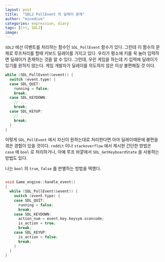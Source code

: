 ```yaml
---
layout: post
title:  "SDL2 PollEvent 의 딜레이 문제"
author: "minxdive"
categories: expression, diary
tags: [C++, SDL2]
image: 
---
```


`SDL2` 에선 이벤트를 처리하는 함수인 `SDL_PollEvent` 함수가 있다. 그런데 이 함수의 문제로 루프처리를 할때 키보드 딜레이를 가지고 있다. 우리가 평소에 키를 꾹 눌러 입력하면 딜레이가 존재하는 것을 알 수 있다. 그런데, 우린 게임을 하는데 키 입력에 딜레이가 있기를 원하지 않는다. 게임 개발자가 딜레이를 의도하지 않은 이상 불편해질 것 이다.

```c++
while (SDL_PollEvent(&event)) {
  switch (event.type) {
  case SDL_QUIT:
    running = false;
    break;
  case SDL_KEYDOWN:
    // ...
    break;
  case SDL_KEYUP:
    // ...
    break;
  }
}
```

이렇게 `SDL_PollEvent` 에서 자신이 원하는대로 처리한다면 아마 딜레이때문에 불편을 겪은 경험이 있을 것이다. `reddit` 이나 `stackoverflow` 에서 제시한 간단한 방법은 `case` 에 `bool` 로 처리하거나, 아예 루프 바깥에서 `SDL_GetKeyboardState` 을 사용하는 방법도 있다.

나는 `bool` 의 `true`, `false` 를 판별하는 방법을 택했다.

```c++

void Game_engine::handle_event()
{
  while (SDL_PollEvent(&event)) {
    switch (event.type) {
    case SDL_QUIT:
      running = false;
      break;
    case SDL_KEYDOWN:
      action_num = event.key.keysym.scancode;
      is_action = true;
      break;
    case SDL_KEYUP:
      is_action = false;
      break;
    }
  }
}

```


<br><br><br>